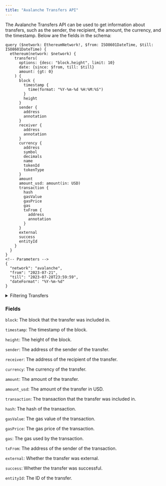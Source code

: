 ```yaml
---
title: "Avalanche Transfers API"
---
```


<head>
<meta name="title" content="Avalanche Transfers API"/>

<meta name="description" content="Access Avalanche Transfers data with the Avalanche Transfers API. Retrieve sender, recipient, amount, currency, and timestamp info. Explore query options and filter by various fields."/>

<meta name="keywords" content="Avalanche token transfers, Avalanche transfers, Token transfer data, Avalanche blockchain, Token transaction history, Transfer API, Avalanche network, AVAX token transfers, AVAX transfers, Token transfer data, AVAX blockchain, Token transaction history, Transfer API, AVAX network"/>

<meta name="robots" content="index, follow"/>
<meta http-equiv="Content-Type" content="text/html; charset=utf-8"/>
<meta name="language" content="English"/>

<!-- Open Graph / Facebook -->
<meta property="og:type" content="website" />

<meta property="og:title" content="Avalanche Transfers API" />

<meta property="og:description" content="Access Avalanche Transfers data with the Avalanche Transfers API. Retrieve sender, recipient, amount, currency, and timestamp info. Explore query options and filter by various fields."/>

<!-- Twitter -->
<meta property="twitter:card" content="summary_large_image" />

<meta property="twitter:title" content="Avalanche Transfers API" />

<meta property="twitter:description" content="Access Avalanche Transfers data with the Avalanche Transfers API. Retrieve sender, recipient, amount, currency, and timestamp info. Explore query options and filter by various fields." />
</head>

The Avalanche Transfers API can be used to get information about transfers, such as the sender, the recipient, the amount, the currency, and the timestamp. Below are the fields in the schema:

```
query ($network: EthereumNetwork!, $from: ISO8601DateTime, $till: ISO8601DateTime) {
  ethereum(network: $network) {
    transfers(
      options: {desc: "block.height", limit: 10}
      date: {since: $from, till: $till}
      amount: {gt: 0}
    ) {
      block {
        timestamp {
          time(format: "%Y-%m-%d %H:%M:%S")
        }
        height
      }
      sender {
        address
        annotation
      }
      receiver {
        address
        annotation
      }
      currency {
        address
        symbol
        decimals
        name
        tokenId
        tokenType
      }
      amount
      amount_usd: amount(in: USD)
      transaction {
        hash
        gasValue
        gasPrice
        gas
        txFrom {
          address
          annotation
        }
      }
      external
      success
      entityId
    }
  }
}
<!-- Parameters -->
{
  "network": "avalanche",
  "from": "2023-07-21",
  "till": "2023-07-28T23:59:59",
  "dateFormat": "%Y-%m-%d"
}
```

<details><summary>Filtering Transfers</summary>

`options`: A set of options that control the behavior of the query.

`limit`: The maximum number of results to return.

`date`: The date of the transfers to filter by.

`amount`: The amount of the transfer to filter by.

`any`: A catch-all filter (OR logic) that can be used to filter the results by any of the other fields.

`currency`: The currency of the transfer to filter by.


`entityId`: The ID of the transfer to filter by.

`external`: Whether the transfer was external or internal

`height`: The height of the block that the transfer was included in.

`sender`: The address of the sender of the transfer to filter by.

`receiver`: The address of the recipient of the transfer to filter by.

`time`: The timestamp of the transfer to filter by.

`txFrom`: The address of the sender of the transaction that the transfer was included in.

`txHash`: The hash of the transaction that the transfer was included in
</details>


### Fields

`block`: The block that the transfer was included in.

`timestamp`: The timestamp of the block.

`height`: The height of the block.

`sender`: The address of the sender of the transfer.

`receiver`: The address of the recipient of the transfer.

`currency`: The currency of the transfer.

`amount`: The amount of the transfer.

`amount_usd`: The amount of the transfer in USD.

`transaction`: The transaction that the transfer was included in.

`hash`: The hash of the transaction.

`gasValue`: The gas value of the transaction.

`gasPrice`: The gas price of the transaction.

`gas`: The gas used by the transaction.

`txFrom`: The address of the sender of the transaction.

`external`: Whether the transfer was external.

`success`: Whether the transfer was successful.

`entityId`: The ID of the transfer.